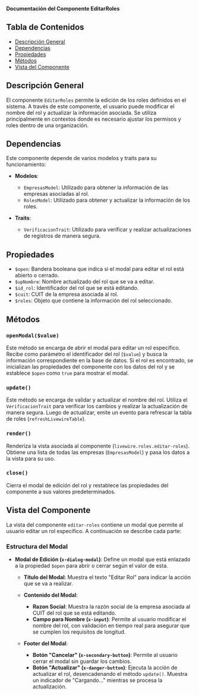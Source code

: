 **Documentación del Componente EditarRoles**

## Tabla de Contenidos
- [Descripción General](#descripción-general)
- [Dependencias](#dependencias)
- [Propiedades](#propiedades)
- [Métodos](#métodos)
- [Vista del Componente](#vista-del-componente)

## Descripción General
El componente `EditarRoles` permite la edición de los roles definidos en el sistema. A través de este componente, el usuario puede modificar el nombre del rol y actualizar la información asociada. Se utiliza principalmente en contextos donde es necesario ajustar los permisos y roles dentro de una organización.

## Dependencias
Este componente depende de varios modelos y traits para su funcionamiento:

- **Modelos**:
  - `EmpresasModel`: Utilizado para obtener la información de las empresas asociadas al rol.
  - `RolesModel`: Utilizado para obtener y actualizar la información de los roles.

- **Traits**:
  - `VerificacionTrait`: Utilizado para verificar y realizar actualizaciones de registros de manera segura.

## Propiedades
- `$open`: Bandera booleana que indica si el modal para editar el rol está abierto o cerrado.
- `$upNombre`: Nombre actualizado del rol que se va a editar.
- `$id_rol`: Identificador del rol que se está editando.
- `$cuit`: CUIT de la empresa asociada al rol.
- `$roles`: Objeto que contiene la información del rol seleccionado.

## Métodos

### `openModal($value)`
Este método se encarga de abrir el modal para editar un rol específico. Recibe como parámetro el identificador del rol (`$value`) y busca la información correspondiente en la base de datos. Si el rol es encontrado, se inicializan las propiedades del componente con los datos del rol y se establece `$open` como `true` para mostrar el modal.

### `update()`
Este método se encarga de validar y actualizar el nombre del rol. Utiliza el `VerificacionTrait` para verificar los cambios y realizar la actualización de manera segura. Luego de actualizar, emite un evento para refrescar la tabla de roles (`refreshLivewireTable`).

### `render()`
Renderiza la vista asociada al componente (`livewire.roles.editar-roles`). Obtiene una lista de todas las empresas (`EmpresasModel`) y pasa los datos a la vista para su uso.

### `close()`
Cierra el modal de edición del rol y restablece las propiedades del componente a sus valores predeterminados.

## Vista del Componente
La vista del componente `editar-roles` contiene un modal que permite al usuario editar un rol específico. A continuación se describe cada parte:

### Estructura del Modal
- **Modal de Edición (`x-dialog-modal`)**: Define un modal que está enlazado a la propiedad `$open` para abrir o cerrar según el valor de esta.

  - **Título del Modal**: Muestra el texto "Editar Rol" para indicar la acción que se va a realizar.

  - **Contenido del Modal**:
    - **Razon Social**: Muestra la razón social de la empresa asociada al CUIT del rol que se está editando.
    - **Campo para Nombre (`x-input`)**: Permite al usuario modificar el nombre del rol, con validación en tiempo real para asegurar que se cumplen los requisitos de longitud.

  - **Footer del Modal**:
    - **Botón "Cancelar" (`x-secondary-button`)**: Permite al usuario cerrar el modal sin guardar los cambios.
    - **Botón "Actualizar" (`x-danger-button`)**: Ejecuta la acción de actualizar el rol, desencadenando el método `update()`. Muestra un indicador de "Cargando..." mientras se procesa la actualización.

